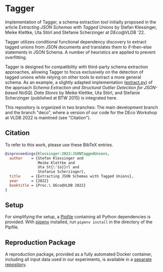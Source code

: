 # Tagger

Implementation of Tagger, a schema extraction tool initially proposed in the article *Extracting JSON Schemas with Tagged Unions*
by Stefan Klessinger, Meike Klettke, Uta Störl and Stefanie Scherzinger at DEco@VLDB '22.

Tagger utilizes conditional functional dependency discovery to extract tagged unions from JSON documents and translates them to if-then-else statements in JSON Schema. 
A number of heuristics are applied to prevent overfitting. 

Tagger is designed for compatibility with third-party schema extraction approaches, allowing Tagger to focus exclusively on the detection of tagged unions while relying on other tools to extract a more general schema. As an example, a slightly adapted implementation ([extract.py](extract.py)) of the approach *Schema Extraction and Structural Outlier Detection for JSON-based NoSQL Data Stores* by Meike Klettke, Uta Störl, and Stefanie Scherzinger (published at BTW 2015) is integrated here.

This repository is organized in two branches: The main development branch and the branch "deco", where a version of our code for the DEco Workshop at VLDB 2022 is maintned (see "Citation").

## Citation
To refer to this work, please use these BibTeX entries.

```BibTeX
@inproceedings{Klessinger:2022:JSONTaggedUnions,
  author    = {Stefan Klessinger and
               Meike Klettke and
               Uta St{\"{o}}rl and
               Stefanie Scherzinger},
  title     = {Extracting JSON Schemas with Tagged Unions},
  year      = {2022}
  booktitle = {Proc.\ DEco@VLDB 2022}
}
```

## Setup
For simplifying the setup, a [Pipfile](https://github.com/pypa/pipfile) containing all Python dependencies is provided. With [pipenv](https://pipenv.pypa.io/en/latest/) installed, run ``pipenv install`` in the directory of the Pipfile. 

## Reproduction Package

A reproduction package, provided as a fully automated Docker container, including all input data used in our experiments, is available in a [separate repository](https://github.com/sdbs-uni-p/schema-inference-repro.git).

